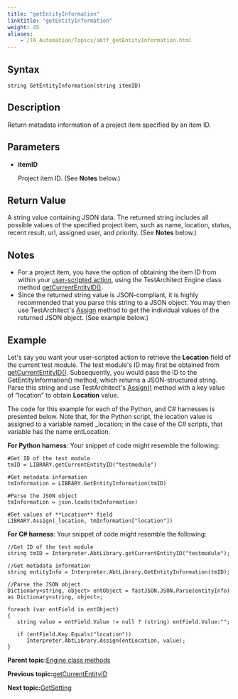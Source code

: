 ```yaml
--- 
title: "getEntityInformation"
linktitle: "getEntityInformation"
weight: 45
aliases: 
    - /TA_Automation/Topics/abtf_getEntityInformation.html
---
```


## Syntax

`string GetEntityInformation(string itemID)`

## Description

Return metadata information of a project item specified by an item ID.

## Parameters

-   **itemID**

    Project item ID. \(See **Notes** below.\)


## Return Value

A string value containing JSON data. The returned string includes all possible values of the specified project item, such as name, location, status, recent result, url, assigned user, and priority. \(See **Notes** below.\)

## Notes

-   For a project item, you have the option of obtaining the item ID from within your [user-scripted action](/TA_Glossary/Topics/glossaryScriptedAction.html), using the TestArchitect Engine class method [getCurrentEntityID\(\)](/TA_Automation/Topics/abtf_getCurrentEntityID.html).
-   Since the returned string value is JSON-compliant, it is highly recommended that you parse this string to a JSON object. You may then use TestArchitect's [Assign](/TA_Automation/Topics/abtf_Assign.html) method to get the individual values of the returned JSON object. \(See example below.\)

## Example

Let's say you want your user-scripted action to retrieve the **Location** field of the current test module. The test module's ID may first be obtained from [getCurrentEntityID\(\)](/TA_Automation/Topics/abtf_getCurrentEntityID.html). Subsequently, you would pass the ID to the GetEntityInformation\(\) method, which returns a JSON-structured string. Parse this string and use TestArchitect's [Assign\(\)](/TA_Automation/Topics/abtf_Assign.html) method with a key value of “location” to obtain **Location** value.

The code for this example for each of the Python, and C\# harnesses is presented below. Note that, for the Python script, the location value is assigned to a variable named \_location; in the case of the C\# scripts, that variable has the name entLocation.

**For Python harness**: Your snippet of code might resemble the following:

```
#Get ID of the test module
tmID = LIBRARY.getCurrentEntityID("testmodule")

#Get metadata information
tmInformation = LIBRARY.GetEntityInformation(tmID)

#Parse the JSON object
tmInformation = json.loads(tmInformation)

#Get values of **Location** field
LIBRARY.Assign(_location, tmInformation["location"])
```



**For C\# harness**: Your snippet of code might resemble the following:

```
//Get ID of the test module
string tmID = Interpreter.AbtLibrary.getCurrentEntityID("testmodule");

//Get metadata information
string entityInfo = Interpreter.AbtLibrary.GetEntityInformation(tmID);

//Parse the JSON object
Dictionary<string, object> entObject = fastJSON.JSON.Parse(entityInfo) as Dictionary<string, object>;
            
foreach (var entField in entObject)
{
   string value = entField.Value != null ? (string) entField.Value:"";
                
   if (entField.Key.Equals("location"))
      Interpreter.AbtLibrary.Assign(entLocation, value);
}
```

**Parent topic:**[Engine class methods](/TA_Automation/Topics/abtf_Engine_classes.html)

**Previous topic:**[getCurrentEntityID](/TA_Automation/Topics/abtf_getCurrentEntityID.html)

**Next topic:**[GetSetting](/TA_Automation/Topics/abtf_GetSetting.html)

